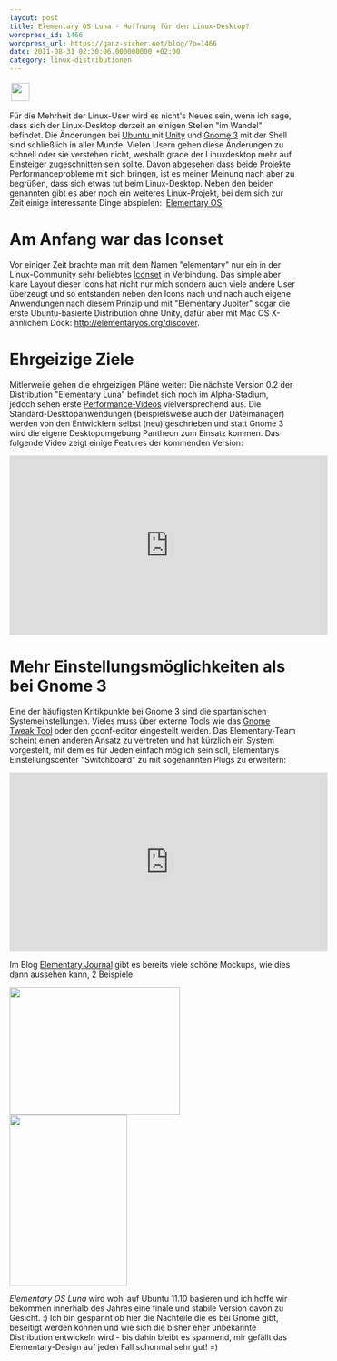 ```yaml
---
layout: post
title: Elementary OS Luna - Hoffnung für den Linux-Desktop?
wordpress_id: 1466
wordpress_url: https://ganz-sicher.net/blog/?p=1466
date: 2011-08-31 02:30:06.000000000 +02:00
category: linux-distributionen
---
```

<img class="lefticon" style="margin: 3px;" title="logo" src="{{site.url}}/wp-content/uploads/logo.png" alt="" width="32" height="32" />

Für die Mehrheit der Linux-User wird es nicht's Neues sein, wenn ich sage, dass sich der Linux-Desktop derzeit an einigen Stellen "im Wandel" befindet. Die Änderungen bei <a href="http://www.ubuntu.com/">Ubuntu </a>mit <a href="http://unity.ubuntu.com/">Unity</a> und <a href="http://gnome3.org/">Gnome 3</a> mit der Shell sind schließlich in aller Munde. Vielen Usern gehen diese Änderungen zu schnell oder sie verstehen nicht, weshalb grade der Linuxdesktop mehr auf Einsteiger zugeschnitten sein sollte.
Davon abgesehen dass beide Projekte Performanceprobleme mit sich bringen, ist es meiner Meinung nach aber zu begrüßen, dass sich etwas tut beim Linux-Desktop. Neben den beiden genannten gibt es aber noch ein weiteres Linux-Projekt, bei dem sich zur Zeit einige interessante Dinge abspielen:  <a href="http://elementaryos.org/">Elementary OS</a>.
<!--more-->

Am Anfang war das Iconset
==========================
Vor einiger Zeit brachte man mit dem Namen "elementary" nur ein in der Linux-Community sehr beliebtes <a href="http://danrabbit.deviantart.com/art/elementary-Icons-65437279">Iconset</a> in Verbindung. Das simple aber klare Layout dieser Icons hat nicht nur mich sondern auch viele andere User überzeugt und so entstanden neben den Icons nach und nach auch eigene Anwendungen nach diesem Prinzip und mit "Elementary Jupiter" sogar die erste Ubuntu-basierte Distribution ohne Unity, dafür aber mit Mac OS X-ähnlichem Dock: <a href="http://elementaryos.org/discover">http://elementaryos.org/discover</a>.

Ehrgeizige Ziele
================
Mitlerweile gehen die ehrgeizigen Pläne weiter: Die nächste Version 0.2 der Distribution "Elementary Luna" befindet sich noch im Alpha-Stadium, jedoch sehen erste <a href="https://www.youtube.com/watch?v=3kvmyDR7FCo&amp;feature=related">Performance-Videos</a> vielversprechend aus. Die Standard-Desktopanwendungen (beispielsweise auch der Dateimanager) werden von den Entwicklern selbst (neu) geschrieben und statt Gnome 3 wird die eigene Desktopumgebung Pantheon zum Einsatz kommen. Das folgende Video zeigt einige Features der kommenden Version:

<iframe width="560" height="315" src="https://www.youtube.com/embed/8o96Swc0PeA" frameborder="0" allowfullscreen></iframe>

Mehr Einstellungsmöglichkeiten als bei Gnome 3
===============================================
Eine der häufigsten Kritikpunkte bei Gnome 3 sind die spartanischen Systemeinstellungen. Vieles muss über externe Tools wie das <a href="http://live.gnome.org/GnomeTweakTool">Gnome Tweak Tool</a> oder den gconf-editor eingestellt werden. Das Elementary-Team scheint einen anderen Ansatz zu vertreten und hat kürzlich ein System vorgestellt, mit dem es für Jeden einfach möglich sein soll, Elementarys Einstellungscenter "Switchboard" zu mit sogenannten Plugs zu erweitern:

<iframe width="560" height="315" src="https://www.youtube.com/embed/JF37THZoNsA" frameborder="0" allowfullscreen></iframe>

Im Blog <a href="http://elementaryos.org/journal/">Elementary Journal</a> gibt es bereits viele schöne Mockups, wie dies dann aussehen kann, 2 Beispiele:

<img class="borderimg centered" title="switchboard___display_plug_by_bassultra-d47ajo0" src="{{site.url}}/wp-content/uploads/switchboard___display_plug_by_bassultra-d47ajo0-300x225.png" alt="" width="300" height="225" />

<img class="borderimg centered" title="date_and_time_plug_by_dikoo-d47p5pg" src="{{site.url}}/wp-content/uploads/date_and_time_plug_by_dikoo-d47p5pg-207x300.png" alt="" width="207" height="300" />

*Elementary OS Luna* wird wohl auf Ubuntu 11.10 basieren und ich hoffe wir bekommen innerhalb des Jahres eine finale und stabile Version davon zu Gesicht. :) Ich bin gespannt ob hier die Nachteile die es bei Gnome gibt, beseitigt werden können und wie sich die bisher eher unbekannte Distribution entwickeln wird - bis dahin bleibt es spannend, mir gefällt das Elementary-Design auf jeden Fall schonmal sehr gut! =)
